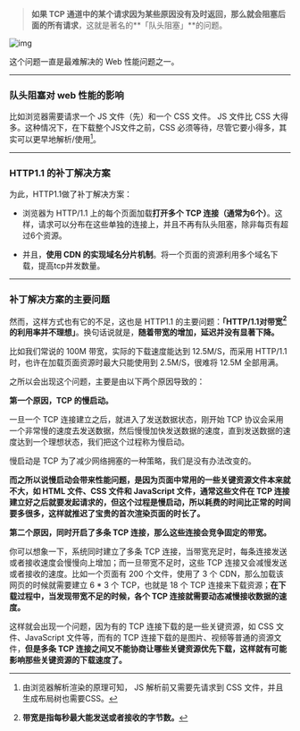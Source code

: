 > **如果 TCP 通道中的某个请求因为某些原因没有及时返回，那么就会阻塞后面的所有请求**，这就是著名的**「队头阻塞」**的问题。



![img](https://upload-images.jianshu.io/upload_images/12206314-30444e59ab9ea3be.png?imageMogr2/auto-orient/strip|imageView2/2/w/1142/format/webp)

这个问题一直是最难解决的 Web 性能问题之一。

---------

### 队头阻塞对 web 性能的影响

比如浏览器需要请求一个 JS 文件（先）和一个 CSS 文件。 JS 文件比 CSS 大得多。这种情况下，在下载整个JS文件之前，CSS 必须等待，尽管它要小得多，其实可以更早地解析/使用[^2]。

-----

### HTTP1.1 的补丁解决方案

为此，HTTP1.1做了补丁解决方案：

+ 浏览器为 HTTP/1.1 上的每个页面加载**打开多个 TCP 连接（通常为6个）**。这样，请求可以分布在这些单独的连接上，并且不再有队头阻塞，除非每页有超过6个资源。

+ 并且，**使用 CDN 的实现域名分片机制**。将一个页面的资源利用多个域名下载，提高tcp并发数量。

----

### 补丁解决方案的主要问题

然而，这样方式也有它的不足，这也是 HTTP1.1 的主要问题：**「HTTP/1.1对带宽[^1]的利用率并不理想」**。换句话说就是，**随着带宽的增加，延迟并没有显著下降。**



比如我们常说的 100M 带宽，实际的下载速度能达到 12.5M/S，而采用 HTTP/1.1 时，也许在加载页面资源时最大只能使用到 2.5M/S，很难将 12.5M 全部用满。



之所以会出现这个问题，主要是由以下两个原因导致的：



**第一个原因，TCP 的慢启动。**



一旦一个 TCP 连接建立之后，就进入了发送数据状态，刚开始 TCP 协议会采用一个非常慢的速度去发送数据，然后慢慢加快发送数据的速度，直到发送数据的速度达到一个理想状态，我们把这个过程称为慢启动。

慢启动是 TCP 为了减少网络拥塞的一种策略，我们是没有办法改变的。

**而之所以说慢启动会带来性能问题，是因为页面中常用的一些关键资源文件本来就不大，如 HTML 文件、CSS 文件和 JavaScript 文件，通常这些文件在 TCP 连接建立好之后就要发起请求的，但这个过程是慢启动，所以耗费的时间比正常的时间要多很多，这样就推迟了宝贵的首次渲染页面的时长了。**



**第二个原因，同时开启了多条 TCP 连接，那么这些连接会竞争固定的带宽。**



你可以想象一下，系统同时建立了多条 TCP 连接，当带宽充足时，每条连接发送或者接收速度会慢慢向上增加；而一旦带宽不足时，这些 TCP 连接又会减慢发送或者接收的速度。比如一个页面有 200 个文件，使用了 3 个 CDN，那么加载该网页的时候就需要建立 6 * 3 个 TCP，也就是 18 个 TCP 连接来下载资源；**在下载过程中，当发现带宽不足的时候，各个 TCP 连接就需要动态减慢接收数据的速度。**

这样就会出现一个问题，因为有的 TCP 连接下载的是一些关键资源，如 CSS 文件、JavaScript 文件等，而有的 TCP 连接下载的是图片、视频等普通的资源文件，**但是多条 TCP 连接之间又不能协商让哪些关键资源优先下载，这样就有可能影响那些关键资源的下载速度了。**





[^1]: **带宽是指每秒最大能发送或者接收的字节数。**
[^上行带宽]: 每秒能发送的最大字节数。
[^下行带宽]: 每秒能接收的最大字节数。

[^2]: 由浏览器解析渲染的原理可知， JS 解析前又需要先请求到 CSS 文件，并且生成布局树也需要CSS。

